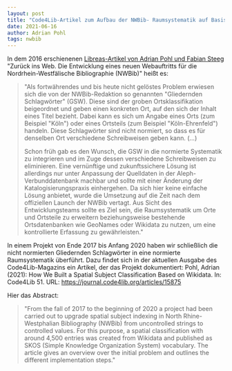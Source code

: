 ```yaml
---
layout: post
title: "Code4Lib-Artikel zum Aufbau der NWBib- Raumsystematik auf Basis von Wikidata"
date: 2021-06-16
author: Adrian Pohl
tags: nwbib
---
```


In dem 2016 erschienenen <a href="https://libreas.eu/ausgabe29/04pohl/">Libreas-Artikel von Adrian Pohl und Fabian Steeg</a> "Zurück ins Web. Die Entwicklung eines neuen Webauftritts für die Nordrhein-Westfälische Bibliographie (NWBib)" heißt es:

> "Als fortwährendes und bis heute nicht gelöstes Problem erwiesen sich die von der NWBib-Redaktion so genannten "Gliedernden Schlagwörter" (GSW). Diese sind der groben Ortsklassifikation beigeordnet und geben einen konkreten Ort, auf den sich der Inhalt eines Titel bezieht. Dabei kann es sich um Angabe eines Orts (zum Beispiel "Köln") oder eines Ortsteils (zum Beispiel "Köln-Ehrenfeld") handeln. Diese Schlagwörter sind nicht normiert, so dass es für denselben Ort verschiedene Schreibweisen geben kann. (...)
> 
> Schon früh gab es den Wunsch, die GSW in die normierte Systematik zu integrieren und im Zuge dessen verschiedene Schreibweisen zu eliminieren. Eine vernünftige und zukunftssichere Lösung ist allerdings nur unter Anpassung der Quelldaten in der Aleph-Verbunddatenbank machbar und sollte mit einer Änderung der Katalogisierungspraxis einhergehen. Da sich hier keine einfache Lösung anbietet, wurde die Umsetzung auf die Zeit nach dem offiziellen Launch der NWBib vertagt. Aus Sicht des Entwicklungsteams sollte es Ziel sein, die Raumsystematik um Orte und Ortsteile zu erweitern beziehungsweise bestehende Ortsdatenbanken wie GeoNames oder Wikidata zu nutzen, um eine kontrollierte Erfassung zu gewährleisten."

In einem Projekt von Ende 2017 bis Anfang 2020 haben wir schließlich die nicht normierten Gliedernden Schlagwörter in eine normierte Raumsystematik überführt. Dazu findet sich in der aktuellen Ausgabe des Code4Lib-Magazins ein Artikel, der das Projekt dokumentiert: Pohl, Adrian (2021): How We Built a Spatial Subject Classification Based on Wikidata. In: Code4Lib 51. URL: <a href="https://journal.code4lib.org/articles/15875">https://journal.code4lib.org/articles/15875</a>

Hier das Abstract:

> "From the fall of 2017 to the beginning of 2020 a project had been carried out to upgrade spatial subject indexing in North Rhine-Westphalian Bibliography (NWBib) from uncontrolled strings to controlled values. For this purpose, a spatial classification with around 4,500 entries was created from Wikidata and published as SKOS (Simple Knowledge Organization System) vocabulary. The article gives an overview over the initial problem and outlines the different implementation steps."